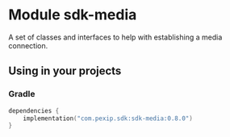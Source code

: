 # Module sdk-media

A set of classes and interfaces to help with establishing a media connection.

## Using in your projects

### Gradle

```kotlin
dependencies {
    implementation("com.pexip.sdk:sdk-media:0.8.0")
}
```
